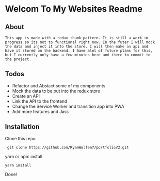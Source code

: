 # Welcom To My Websites Readme

## About

    This app is made with a redux thunk pattern. It is still a work in progress so its not to functional right now. In the futer I will mock the data and inject it into the store. I will then make an api and have it stored on the backend. I have alot of future plans for this, but I currently only have a few minutes here and there to commit to the project.

## Todos
- Refactor and Abstact some of my components
- Mock the data to be put into the redux store
- Create an API
- Link the API to the frontend
- Change the Service Worker and transition app into PWA
- Add more features and Jass

## Installation

Clone this repo 

```
 git clone https://github.com/RyanWolfen7/portfolioV2.git
```
yarn or npm install

```
yarn install
```

Done!
